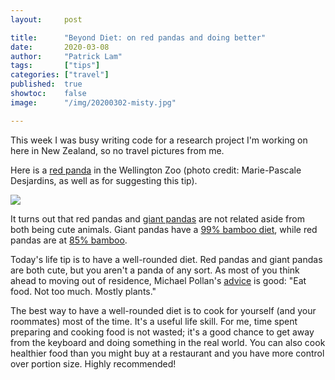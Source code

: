 ```yaml
---
layout:     post

title:      "Beyond Diet: on red pandas and doing better"
date:       2020-03-08
author:     "Patrick Lam"
tags:       ["tips"]
categories: ["travel"]
published:  true
showtoc:    false
image:      "/img/20200302-misty.jpg"

---
```


This week I was busy writing code for a research project I'm working
on here in New Zealand, so no travel pictures from me.

Here is a <a
href="https://wellingtonzoo.com/our-animals/animals/#/redpanda">red
panda</a> in the Wellington Zoo (photo credit: Marie-Pascale
Desjardins, as well as for suggesting this tip).

<img src="/img/20200309-red-panda.jpg">

It turns out that red pandas and <a href="https://www.worldwildlife.org/species/giant-panda">giant pandas</a> are not related aside
from both being cute animals. Giant pandas have a <a href="https://wwf.panda.org/knowledge_hub/endangered_species/giant_panda/panda/what_do_pandas_they_eat/">99% bamboo diet</a>,
while red pandas are at <a href="https://ielc.libguides.com/sdzg/factsheets/redpanda/diet">85% bamboo</a>.

Today's life tip is to have a well-rounded diet. Red pandas and giant
pandas are both cute, but you aren't a panda of any sort. As most of
you think ahead to moving out of residence, Michael Pollan's <a href="https://michaelpollan.com/reviews/how-to-eat/">advice</a> is
good: "Eat food. Not too much. Mostly plants."

The best way to have a well-rounded diet is to cook for yourself (and
your roommates) most of the time. It's a useful life skill. For me,
time spent preparing and cooking food is not wasted; it's a good
chance to get away from the keyboard and doing something in the real
world. You can also cook healthier food than you might buy at a
restaurant and you have more control over portion size. Highly
recommended!

